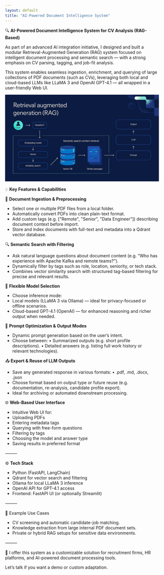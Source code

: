 ```yaml
---
layout: default
title: "AI-Powered Document Intelligence System"
---
```


🔍 **AI-Powered Document Intelligence System for CV Analysis (RAG-Based)**

As part of an advanced AI integration initiative, I designed and built a modular Retrieval-Augmented Generation (RAG) system focused on intelligent document processing and semantic search — with a strong emphasis on CV parsing, tagging, and job-fit analysis.

This system enables seamless ingestion, enrichment, and querying of large collections of PDF documents (such as CVs), leveraging both local and cloud-based LLMs like LLaMA 3 and OpenAI GPT-4.1 — all wrapped in a user-friendly Web UI.

![image](assets/images/IMG_1004.jpg)

💡 **Key Features & Capabilities**

📂 **Document Ingestion & Preprocessing**
- Select one or multiple PDF files from a local folder.
- Automatically convert PDFs into clean plain-text format.
- Add custom tags (e.g. ["Remote", "Senior", "Data Engineer"]) describing document context before import.
- Store and index documents with full-text and metadata into a Qdrant vector database.

🔍 **Semantic Search with Filtering**
- Ask natural language questions about document content (e.g. “Who has experience with Apache Kafka and remote teams?”).
- Dynamically filter by tags such as role, location, seniority, or tech stack.
- Combines vector similarity search with structured tag-based filtering for precise and relevant results.

🤖 **Flexible Model Selection**
- Choose inference mode:
- Local models (LLaMA 3 via Ollama) — ideal for privacy-focused or offline scenarios.
- Cloud-based GPT-4.1 (OpenAI) — for enhanced reasoning and richer output when needed.

🧠 **Prompt Optimization & Output Modes**
- Dynamic prompt generation based on the user’s intent.
- Choose between:
	•	Summarized outputs (e.g. short profile descriptions).
	•	Detailed answers (e.g. listing full work history or relevant technologies).

📤 **Export & Reuse of LLM Outputs**
- Save any generated response in various formats:
	•	.pdf, .md, .docx, .json
- Choose format based on output type or future reuse (e.g. documentation, re-analysis, candidate profile export).
- Ideal for archiving or automated downstream processing.

🌐 **Web-Based User Interface**
- Intuitive Web UI for:
- Uploading PDFs
- Entering metadata tags
- Querying with free-form questions
- Filtering by tags
- Choosing the model and answer type
- Saving results in preferred format

⸻

⚙️ **Tech Stack**
- Python (FastAPI, LangChain)
- Qdrant for vector search and filtering
- Ollama for local LLaMA 3 inference
- OpenAI API for GPT-4.1 access
- Frontend: FastAPI UI (or optionally Streamlit)

⸻

🚀 Example Use Cases
- CV screening and automatic candidate-job matching.
- Knowledge extraction from large internal PDF document sets.
- Private or hybrid RAG setups for sensitive data environments.

⸻

🔧 I offer this system as a customizable solution for recruitment firms, HR platforms, and AI-powered document processing tools.

Let’s talk if you want a demo or custom adaptation.
